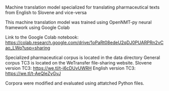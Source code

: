 Machine translation model specialized for translating pharmaceutical texts from English to Slovene and vice-versa

This machine translation model was trained using OpenNMT-py neural framework using Google Colab

Link to the Google Colab notebook:
https://colab.research.google.com/drive/1oPaRt08edeU2qDJ0PUARPRn2vCao_LWq?usp=sharing

Specialized pharmaceutical corpus is located in the data directory
General corpus TC3 is located on the WeTransfer file-sharing website.
Slovene version TC3: https://we.tl/t-j6cDUvUWRH
English version TC3: https://we.tl/t-AeQleZyGvJ

Corpora were modified and evaluated using attatched Python files.
